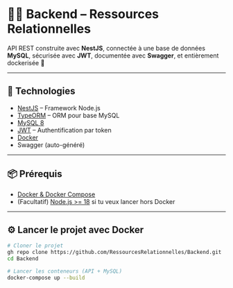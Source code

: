 # 🐱‍🏍 Backend – Ressources Relationnelles

API REST construite avec **NestJS**, connectée à une base de données **MySQL**, sécurisée avec **JWT**, documentée avec **Swagger**, et entièrement dockerisée 🚀

---

## 🚀 Technologies

- [NestJS](https://nestjs.com/) – Framework Node.js
- [TypeORM](https://typeorm.io/) – ORM pour base MySQL
- [MySQL 8](https://www.mysql.com/)
- [JWT](https://jwt.io/) – Authentification par token
- [Docker](https://www.docker.com/)
- Swagger (auto-généré)

---

## 📦 Prérequis

- [Docker & Docker Compose](https://docs.docker.com/get-docker/)
- (Facultatif) [Node.js >= 18](https://nodejs.org/) si tu veux lancer hors Docker


---

## ⚙️ Lancer le projet avec Docker

```bash
# Cloner le projet
gh repo clone https://github.com/RessourcesRelationnelles/Backend.git
cd Backend

# Lancer les conteneurs (API + MySQL)
docker-compose up --build

